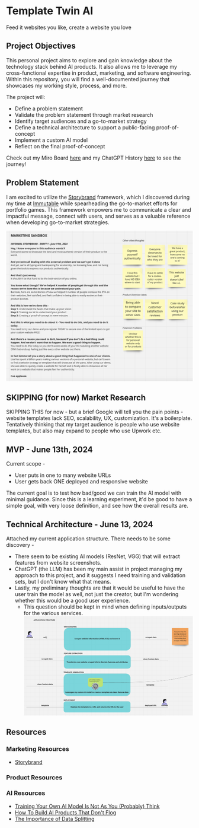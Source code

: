 # Template Twin AI
Feed it websites you like, create a website you love

## Project Objectives
This personal project aims to explore and gain knowledge about the technology stack behind AI products. It also allows me to leverage my cross-functional expertise in product, marketing, and software engineering. Within this repository, you will find a well-documented journey that showcases my working style, process, and more.

The project will:
- Define a problem statement
- Validate the problem statement through market research
- Identify target audiences and a go-to-market strategy
- Define a technical architecture to support a public-facing proof-of-concept
- Implement a custom AI model
- Reflect on the final proof-of-concept

Check out my Miro Board [here][def5] and my ChatGPT History [here][def6] to see the journey!

## Problem Statement
I am excited to utilize the [Storybrand][def2] framework, which I discovered during my time at [Immutable][def] while spearheading the go-to-market efforts for portfolio games. This framework empowers me to communicate a clear and impactful message, connect with users, and serves as a valuable reference when developing go-to-market strategies.

![Storybrand-0611](./images/storybrand-0611-1.png)

## SKIPPING (for now) Market Research
SKIPPING THIS for now - but a brief Google will tell you the pain points - website templates lack SEO, scalability, UX, customization. It's a boilerplate. Tentatively thinking that my target audience is people who use website templates, but also may expand to people who use Upwork etc.

## MVP - June 13th, 2024
Current scope - 
- User puts in one to many website URLs
- User gets back ONE deployed and responsive website

The current goal is to test how bad/good we can train the AI model with minimal guidance. Since this is a learning experiment, it'd be good to have a simple goal, with very loose definition, and see how the overall results are.

## Technical Architecture - June 13, 2024
Attached my current application structure. There needs to be some discovery - 
- There seem to be existing AI models (ResNet, VGG) that will extract features from website screenshots.
-  ChatGPT (the LLM) has been my main assist in project managing my approach to this project, and it suggests I need training and validation sets, but I don't know what that means.
-  Lastly, my preliminary thoughts are that it would be useful to have the user train the model as well, not just the creator, but I'm wondering whether this would be a good user experience.
    - This question should be kept in mind when defining inputs/outputs for the various services.
![AppStructure-0613](./images/app-structure-06-13.png)

## Resources
### Marketing Resources
- [Storybrand][def2]
### Product Resources

### AI Resources
- [Training Your Own AI Model Is Not As You (Probably) Think][def4]
- [How To Build AI Products That Don't Flog][def3]
- [The Importance of Data Splitting][def7]

[def]: https://www.immutable.com/
[def2]: https://storybrand.com/
[def3]: https://www.youtube.com/watch?v=V3uiKM2TXNY
[def4]: https://www.youtube.com/watch?v=fCUkvL0mbxI
[def5]: https://miro.com/app/board/uXjVK9fWzuk=/?share_link_id=99768542151
[def6]: https://chatgpt.com/share/4b7240d1-6e69-41a7-adcb-21e025cc6a96
[def7]: https://mlu-explain.github.io/train-test-validation/